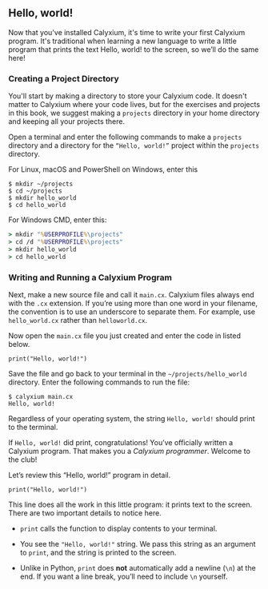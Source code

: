 ## Hello, world!

Now that you've installed Calyxium, it's time to write your first Calyxium program. It's traditional when learning a new language to write a little program that prints the text Hello, world! to the screen, so we’ll do the same here!

### Creating a Project Directory

You'll start by making a directory to store your Calyxium code. It doesn't matter to Calyxium where your code lives, but for the exercises and projects in this book, we suggest making a `projects` directory in your home directory and keeping all
your projects there.

Open a terminal and enter the following commands to make a `projects` directory
and a directory for the `“Hello, world!”` project within the `projects` directory.

For Linux, macOS and PowerShell on Windows, enter this

```console
$ mkdir ~/projects
$ cd ~/projects
$ mkdir hello_world
$ cd hello_world
```
For Windows CMD, enter this:

```cmd
> mkdir "%USERPROFILE%\projects"
> cd /d "%USERPROFILE%\projects"
> mkdir hello_world
> cd hello_world
```

### Writing and Running a Calyxium Program

Next, make a new source file and call it `main.cx`. Calyxium files always end with
the `.cx` extension. If you’re using more than one word in your filename, the
convention is to use an underscore to separate them. For example, use
`hello_world.cx` rather than `helloworld.cx`.

Now open the `main.cx` file you just created and enter the code in listed below.


```calyxium
print("Hello, world!")
```

Save the file and go back to your terminal in the
`~/projects/hello_world` directory. Enter the following
commands to run the file:

```console
$ calyxium main.cx
Hello, world!
```

Regardless of your operating system, the string `Hello, world!` should print to
the terminal.

If `Hello, world!` did print, congratulations! You’ve officially written a Calyxium
program. That makes you a *Calyxium programmer*. Welcome to the club!

Let’s review this “Hello, world!” program in detail.

```calyxium
print("Hello, world!")
```

This line does all the work in this little program: it prints text to the screen. There are two important details to notice here.

- `print` calls the function to display contents to your terminal.

- You see the `"Hello, world!"` string. We pass this string as an argument to `print`, and the string is printed to the screen.

- Unlike in Python, `print` does **not** automatically add a newline (`\n`) at the end. If you want a line break, you’ll need to include `\n` yourself.